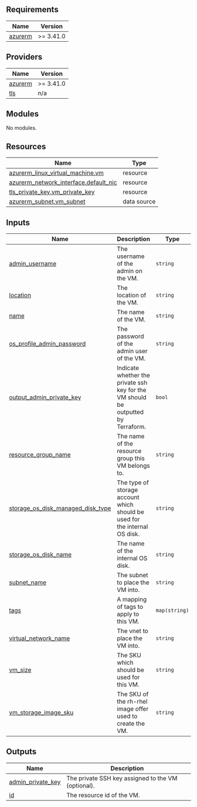 <!-- BEGIN_TF_DOCS -->
## Requirements

| Name | Version |
|------|---------|
| <a name="requirement_azurerm"></a> [azurerm](#requirement\_azurerm) | >= 3.41.0 |

## Providers

| Name | Version |
|------|---------|
| <a name="provider_azurerm"></a> [azurerm](#provider\_azurerm) | >= 3.41.0 |
| <a name="provider_tls"></a> [tls](#provider\_tls) | n/a |

## Modules

No modules.

## Resources

| Name | Type |
|------|------|
| [azurerm_linux_virtual_machine.vm](https://registry.terraform.io/providers/hashicorp/azurerm/latest/docs/resources/linux_virtual_machine) | resource |
| [azurerm_network_interface.default_nic](https://registry.terraform.io/providers/hashicorp/azurerm/latest/docs/resources/network_interface) | resource |
| [tls_private_key.vm_private_key](https://registry.terraform.io/providers/hashicorp/tls/latest/docs/resources/private_key) | resource |
| [azurerm_subnet.vm_subnet](https://registry.terraform.io/providers/hashicorp/azurerm/latest/docs/data-sources/subnet) | data source |

## Inputs

| Name | Description | Type | Default | Required |
|------|-------------|------|---------|:--------:|
| <a name="input_admin_username"></a> [admin\_username](#input\_admin\_username) | The username of the admin on the VM. | `string` | n/a | yes |
| <a name="input_location"></a> [location](#input\_location) | The location of the VM. | `string` | n/a | yes |
| <a name="input_name"></a> [name](#input\_name) | The name of the VM. | `string` | n/a | yes |
| <a name="input_os_profile_admin_password"></a> [os\_profile\_admin\_password](#input\_os\_profile\_admin\_password) | The password of the admin user of the VM. | `string` | `null` | no |
| <a name="input_output_admin_private_key"></a> [output\_admin\_private\_key](#input\_output\_admin\_private\_key) | Indicate whether the private ssh key for the VM should be outputted by Terraform. | `bool` | `true` | no |
| <a name="input_resource_group_name"></a> [resource\_group\_name](#input\_resource\_group\_name) | The name of the resource group this VM belongs to. | `string` | n/a | yes |
| <a name="input_storage_os_disk_managed_disk_type"></a> [storage\_os\_disk\_managed\_disk\_type](#input\_storage\_os\_disk\_managed\_disk\_type) | The type of storage account which should be used for the internal OS disk. | `string` | `"Standard_LRS"` | no |
| <a name="input_storage_os_disk_name"></a> [storage\_os\_disk\_name](#input\_storage\_os\_disk\_name) | The name of the internal OS disk. | `string` | n/a | yes |
| <a name="input_subnet_name"></a> [subnet\_name](#input\_subnet\_name) | The subnet to place the VM into. | `string` | n/a | yes |
| <a name="input_tags"></a> [tags](#input\_tags) | A mapping of tags to apply to this VM. | `map(string)` | `null` | no |
| <a name="input_virtual_network_name"></a> [virtual\_network\_name](#input\_virtual\_network\_name) | The vnet to place the VM into. | `string` | n/a | yes |
| <a name="input_vm_size"></a> [vm\_size](#input\_vm\_size) | The SKU which should be used for this VM. | `string` | `"Standard_DS1_v2"` | no |
| <a name="input_vm_storage_image_sku"></a> [vm\_storage\_image\_sku](#input\_vm\_storage\_image\_sku) | The SKU of the rh-rhel image offer used to create the VM. | `string` | `"9-lvm"` | no |

## Outputs

| Name | Description |
|------|-------------|
| <a name="output_admin_private_key"></a> [admin\_private\_key](#output\_admin\_private\_key) | The private SSH key assigned to the VM (optional). |
| <a name="output_id"></a> [id](#output\_id) | The resource id of the VM. |
<!-- END_TF_DOCS -->